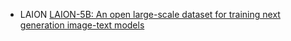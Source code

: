 - LAION
    [LAION-5B: An open large-scale dataset for training next generation image-text models](https://arxiv.org/abs/2210.08402)